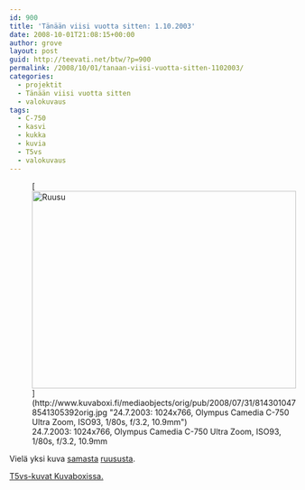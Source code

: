 ```yaml
---
id: 900
title: 'Tänään viisi vuotta sitten: 1.10.2003'
date: 2008-10-01T21:08:15+00:00
author: grove
layout: post
guid: http://teevati.net/btw/?p=900
permalink: /2008/10/01/tanaan-viisi-vuotta-sitten-1102003/
categories:
  - projektit
  - Tänään viisi vuotta sitten
  - valokuvaus
tags:
  - C-750
  - kasvi
  - kukka
  - kuvia
  - T5vs
  - valokuvaus
---
```

<figure style="width: 468px" class="wp-caption aligncenter">[<img title="Ruusu" src="http://www.kuvaboxi.fi/mediaobjects/pub/2008/07/31/8143010478541305392web_0.jpg" alt="Ruusu" width="468" height="350" />](http://www.kuvaboxi.fi/mediaobjects/orig/pub/2008/07/31/8143010478541305392orig.jpg "24.7.2003: 1024x766, Olympus Camedia C-750 Ultra Zoom, ISO93, 1/80s, f/3.2, 10.9mm")<figcaption class="wp-caption-text">24.7.2003: 1024x766, Olympus Camedia C-750 Ultra Zoom, ISO93, 1/80s, f/3.2, 10.9mm</figcaption></figure> 

Vielä yksi kuva [samasta](http://teevati.net/btw/2008/09/30/tanaan-viisi-vuotta-sitten-3092003/ "BTW Tänään viisi vuotta sitten: 30.9.2003") [ruususta](../2008/07/24/tanaan-viisi-vuotta-sitten-2472003/ "BTW · Tänään viisi vuotta sitten: 24.7.2003").

[<span>T5vs-kuvat Kuvaboxissa.</span>](http://www.kuvaboxi.fi/julkinen/29poj+taavetti-btw-t5vs.html "Kuvaboxi - BTW: T5vs (Taavetti)")